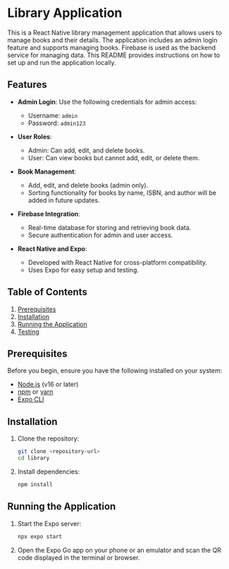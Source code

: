 # Library Application

This is a React Native library management application that allows users to manage books and their details. The application includes an admin login feature and supports managing books. Firebase is used as the backend service for managing data. This README provides instructions on how to set up and run the application locally.

## Features

- **Admin Login**: Use the following credentials for admin access:
  - Username: `admin`
  - Password: `admin123`

- **User Roles**:
  - Admin: Can add, edit, and delete books.
  - User: Can view books but cannot add, edit, or delete them.

- **Book Management**:
  - Add, edit, and delete books (admin only).
  - Sorting functionality for books by name, ISBN, and author will be added in future updates.

- **Firebase Integration**:
  - Real-time database for storing and retrieving book data.
  - Secure authentication for admin and user access.

- **React Native and Expo**:
  - Developed with React Native for cross-platform compatibility.
  - Uses Expo for easy setup and testing.

## Table of Contents

1. [Prerequisites](#prerequisites)
2. [Installation](#installation)
3. [Running the Application](#running-the-application)
4. [Testing](#testing)

## Prerequisites

Before you begin, ensure you have the following installed on your system:

- [Node.js](https://nodejs.org/) (v16 or later)
- [npm](https://www.npmjs.com/) or [yarn](https://yarnpkg.com/)
- [Expo CLI](https://docs.expo.dev/get-started/installation/)

## Installation

1. Clone the repository:

   ```bash
   git clone <repository-url>
   cd library
   ```

2. Install dependencies:

   ```bash
   npm install
   ```


## Running the Application

1. Start the Expo server:

   ```bash
   npx expo start
   ```

2. Open the Expo Go app on your phone or an emulator and scan the QR code displayed in the terminal or browser.



